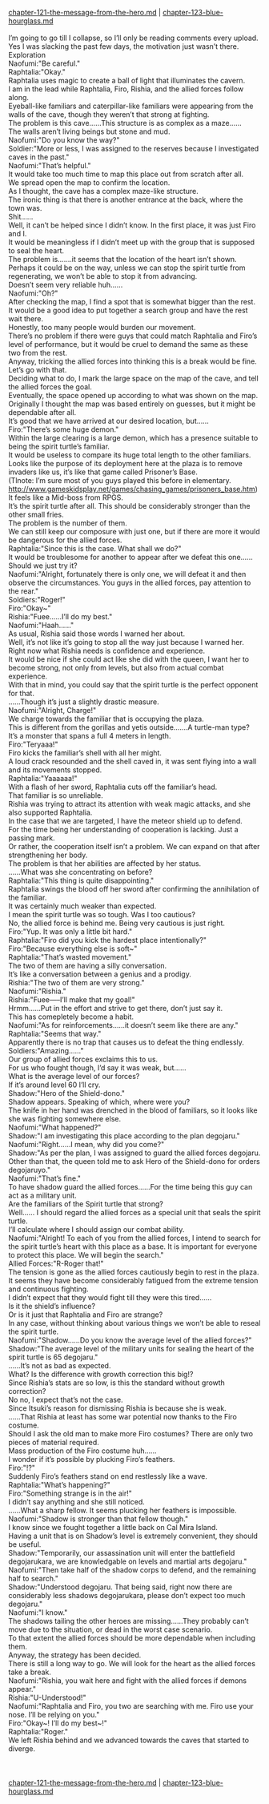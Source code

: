 [chapter-121-the-message-from-the-hero.md](./chapter-121-the-message-from-the-hero.md) | [chapter-123-blue-hourglass.md](./chapter-123-blue-hourglass.md) <br/>
<br/>
I’m going to go till I collapse, so I’ll only be reading comments every upload.<br/>
Yes I was slacking the past few days, the motivation just wasn’t there.<br/>
Exploration<br/>
Naofumi:"Be careful."<br/>
Raphtalia:"Okay."<br/>
Raphtalia uses magic to create a ball of light that illuminates the cavern.<br/>
I am in the lead while Raphtalia, Firo, Rishia, and the allied forces follow along.<br/>
Eyeball-like familiars and caterpillar-like familiars were appearing from the walls of the cave, though they weren’t that strong at fighting.<br/>
The problem is this cave……This structure is as complex as a maze……<br/>
The walls aren’t living beings but stone and mud.<br/>
Naofumi:"Do you know the way?"<br/>
Soldier:"More or less, I was assigned to the reserves because I investigated caves in the past."<br/>
Naofumi:"That’s helpful."<br/>
It would take too much time to map this place out from scratch after all.<br/>
We spread open the map to confirm the location.<br/>
As I thought, the cave has a complex maze-like structure.<br/>
The ironic thing is that there is another entrance at the back, where the town was.<br/>
Shit……<br/>
Well, it can’t be helped since I didn’t know. In the first place, it was just Firo and I.<br/>
It would be meaningless if I didn’t meet up with the group that is supposed to seal the heart.<br/>
The problem is…….it seems that the location of the heart isn’t shown.<br/>
Perhaps it could be on the way, unless we can stop the spirit turtle from regenerating, we won’t be able to stop it from advancing.<br/>
Doesn’t seem very reliable huh……<br/>
Naofumi:"Oh?"<br/>
After checking the map, I find a spot that is somewhat bigger than the rest. It would be a good idea to put together a search group and have the rest wait there.<br/>
Honestly, too many people would burden our movement.<br/>
There’s no problem if there were guys that could match Raphtalia and Firo’s level of performance, but it would be cruel to demand the same as these two from the rest.<br/>
Anyway, tricking the allied forces into thinking this is a break would be fine. Let’s go with that.<br/>
Deciding what to do, I mark the large space on the map of the cave, and tell the allied forces the goal.<br/>
Eventually, the space opened up according to what was shown on the map.<br/>
Originally I thought the map was based entirely on guesses, but it might be dependable after all.<br/>
It’s good that we have arrived at our desired location, but……<br/>
Firo:"There’s some huge demon."<br/>
Within the large clearing is a large demon, which has a presence suitable to being the spirit turtle’s familiar.<br/>
It would be useless to compare its huge total length to the other familiars.<br/>
Looks like the purpose of its deployment here at the plaza is to remove invaders like us, it’s like that game called Prisoner’s Base.<br/>
(Tlnote: I’m sure most of you guys played this before in elementary. http://www.gameskidsplay.net/games/chasing_games/prisoners_base.htm)<br/>
It feels like a Mid-boss from RPGS.<br/>
It’s the spirit turtle after all. This should be considerably stronger than the other small fries.<br/>
The problem is the number of them.<br/>
We can still keep our composure with just one, but if there are more it would be dangerous for the allied forces.<br/>
Raphtalia:"Since this is the case. What shall we do?"<br/>
It would be troublesome for another to appear after we defeat this one……Should we just try it?<br/>
Naofumi:"Alright, fortunately there is only one, we will defeat it and then observe the circumstances. You guys in the allied forces, pay attention to the rear."<br/>
Soldiers:"Roger!"<br/>
Firo:"Okay~"<br/>
Rishia:"Fuee……I’ll do my best."<br/>
Naofumi:"Haah……"<br/>
As usual, Rishia said those words I warned her about.<br/>
Well, it’s not like it’s going to stop all the way just because I warned her.<br/>
Right now what Rishia needs is confidence and experience.<br/>
It would be nice if she could act like she did with the queen, I want her to become strong, not only from levels, but also from actual combat experience.<br/>
With that in mind, you could say that the spirit turtle is the perfect opponent for that.<br/>
……Though it’s just a slightly drastic measure.<br/>
Naofumi:"Alright, Charge!"<br/>
We charge towards the familiar that is occupying the plaza.<br/>
This is different from the gorillas and yetis outside…….A turtle-man type? It’s a monster that spans a full 4 meters in length.<br/>
Firo:"Teryaaa!"<br/>
Firo kicks the familiar’s shell with all her might.<br/>
A loud crack resounded and the shell caved in, it was sent flying into a wall and its movements stopped.<br/>
Raphtalia:"Yaaaaaa!"<br/>
With a flash of her sword, Raphtalia cuts off the familiar’s head.<br/>
That familiar is so unreliable.<br/>
Rishia was trying to attract its attention with weak magic attacks, and she also supported Raphtalia.<br/>
In the case that we are targeted, I have the meteor shield up to defend.<br/>
For the time being her understanding of cooperation is lacking. Just a passing mark.<br/>
Or rather, the cooperation itself isn’t a problem. We can expand on that after strengthening her body.<br/>
The problem is that her abilities are affected by her status.<br/>
……What was she concentrating on before?<br/>
Raphtalia:"This thing is quite disappointing."<br/>
Raphtalia swings the blood off her sword after confirming the annihilation of the familiar.<br/>
It was certainly much weaker than expected.<br/>
I mean the spirit turtle was so tough. Was I too cautious?<br/>
No, the allied force is behind me. Being very cautious is just right.<br/>
Firo:"Yup. It was only a little bit hard."<br/>
Raphtalia:"Firo did you kick the hardest place intentionally?"<br/>
Firo:"Because everything else is soft~"<br/>
Raphtalia:"That’s wasted movement."<br/>
The two of them are having a silly conversation.<br/>
It’s like a conversation between a genius and a prodigy.<br/>
Rishia:"The two of them are very strong."<br/>
Naofumi:"Rishia."<br/>
Rishia:"Fuee—–I’ll make that my goal!"<br/>
Hrmm……Put in the effort and strive to get there, don’t just say it.<br/>
This has comepletely become a habit.<br/>
Naofumi:"As for reinforcements……it doesn’t seem like there are any."<br/>
Raphtalia:"Seems that way."<br/>
Apparently there is no trap that causes us to defeat the thing endlessly.<br/>
Soldiers:"Amazing……"<br/>
Our group of allied forces exclaims this to us.<br/>
For us who fought though, I’d say it was weak, but……<br/>
What is the average level of our forces?<br/>
If it’s around level 60 I’ll cry.<br/>
Shadow:"Hero of the Shield-dono."<br/>
Shadow appears. Speaking of which, where were you?<br/>
The knife in her hand was drenched in the blood of familiars, so it looks like she was fighting somewhere else.<br/>
Naofumi:"What happened?"<br/>
Shadow:"I am investigating this place according to the plan degojaru."<br/>
Naofumi:"Right……I mean, why did you come?"<br/>
Shadow:"As per the plan, I was assigned to guard the allied forces degojaru. Other than that, the queen told me to ask Hero of the Shield-dono for orders degojaruyo."<br/>
Naofumi:"That’s fine."<br/>
To have shadow guard the allied forces……For the time being this guy can act as a military unit.<br/>
Are the familiars of the Spirit turtle that strong?<br/>
Well…… I should regard the allied forces as a special unit that seals the spirit turtle.<br/>
I’ll calculate where I should assign our combat ability.<br/>
Naofumi:"Alright! To each of you from the allied forces, I intend to search for the spirit turtle’s heart with this place as a base. It is important for everyone to protect this place. We will begin the search."<br/>
Allied Forces:"R-Roger that!"<br/>
The tension is gone as the allied forces cautiously begin to rest in the plaza.<br/>
It seems they have become considerably fatigued from the extreme tension and continuous fighting.<br/>
I didn’t expect that they would fight till they were this tired……<br/>
Is it the shield’s influence?<br/>
Or is it just that Raphtalia and Firo are strange?<br/>
In any case, without thinking about various things we won’t be able to reseal the spirit turtle.<br/>
Naofumi:"Shadow……Do you know the average level of the allied forces?"<br/>
Shadow:"The average level of the military units for sealing the heart of the spirit turtle is 65 degojaru."<br/>
……It’s not as bad as expected.<br/>
What? Is the difference with growth correction this big!?<br/>
Since Rishia’s stats are so low, is this the standard without growth correction?<br/>
No no, I expect that’s not the case.<br/>
Since Itsuki’s reason for dismissing Rishia is because she is weak.<br/>
……That Rishia at least has some war potential now thanks to the Firo costume.<br/>
Should I ask the old man to make more Firo costumes? There are only two pieces of material required.<br/>
Mass production of the Firo costume huh……<br/>
I wonder if it’s possible by plucking Firo’s feathers.<br/>
Firo:"!?"<br/>
Suddenly Firo’s feathers stand on end restlessly like a wave.<br/>
Raphtalia:"What’s happening?"<br/>
Firo:"Something strange is in the air!"<br/>
I didn’t say anything and she still noticed.<br/>
……What a sharp fellow. It seems plucking her feathers is impossible.<br/>
Naofumi:"Shadow is stronger than that fellow though."<br/>
I know since we fought together a little back on Cal Mira Island.<br/>
Having a unit that is on Shadow’s level is extremely convenient, they should be useful.<br/>
Shadow:"Temporarily, our assassination unit will enter the battlefield degojarukara, we are knowledgable on levels and martial arts degojaru."<br/>
Naofumi:"Then take half of the shadow corps to defend, and the remaining half to search."<br/>
Shadow:"Understood degojaru. That being said, right now there are considerably less shadows degojarukara, please don’t expect too much degojaru."<br/>
Naofumi:"I know."<br/>
The shadows tailing the other heroes are missing……They probably can’t move due to the situation, or dead in the worst case scenario.<br/>
To that extent the allied forces should be more dependable when including them.<br/>
Anyway, the strategy has been decided.<br/>
There is still a long way to go. We will look for the heart as the allied forces take a break.<br/>
Naofumi:"Rishia, you wait here and fight with the allied forces if demons appear."<br/>
Rishia:"U-Understood!"<br/>
Naofumi:"Raphtalia and Firo, you two are searching with me. Firo use your nose. I’ll be relying on you."<br/>
Firo:"Okay~! I’ll do my best~!"<br/>
Raphtalia:"Roger."<br/>
We left Rishia behind and we advanced towards the caves that started to diverge.<br/>
<br/>
<br/>
<br/>
[chapter-121-the-message-from-the-hero.md](./chapter-121-the-message-from-the-hero.md) | [chapter-123-blue-hourglass.md](./chapter-123-blue-hourglass.md) <br/>

